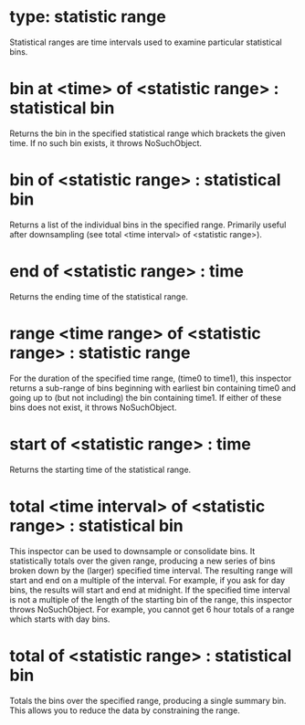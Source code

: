 # type: statistic range

Statistical ranges are time intervals used to examine particular statistical bins.

# bin at &lt;time&gt; of &lt;statistic range&gt; : statistical bin

Returns the bin in the specified statistical range which brackets the given time. If no such bin exists, it throws NoSuchObject.

# bin of &lt;statistic range&gt; : statistical bin

Returns a list of the individual bins in the specified range. Primarily useful after downsampling (see total &lt;time interval&gt; of &lt;statistic range&gt;).

# end of &lt;statistic range&gt; : time

Returns the ending time of the statistical range.

# range &lt;time range&gt; of &lt;statistic range&gt; : statistic range

For the duration of the specified time range, (time0 to time1), this inspector returns a sub-range of bins beginning with earliest bin containing time0 and going up to (but not including) the bin containing time1. If either of these bins does not exist, it throws NoSuchObject.

# start of &lt;statistic range&gt; : time

Returns the starting time of the statistical range.

# total &lt;time interval&gt; of &lt;statistic range&gt; : statistical bin

This inspector can be used to downsample or consolidate bins. It statistically totals over the given range, producing a new series of bins broken down by the (larger) specified time interval. The resulting range will start and end on a multiple of the interval. For example, if you ask for day bins, the results will start and end at midnight. If the specified time interval is not a multiple of the length of the starting bin of the range, this inspector throws NoSuchObject. For example, you cannot get 6 hour totals of a range which starts with day bins.

# total of &lt;statistic range&gt; : statistical bin

Totals the bins over the specified range, producing a single summary bin. This allows you to reduce the data by constraining the range.
